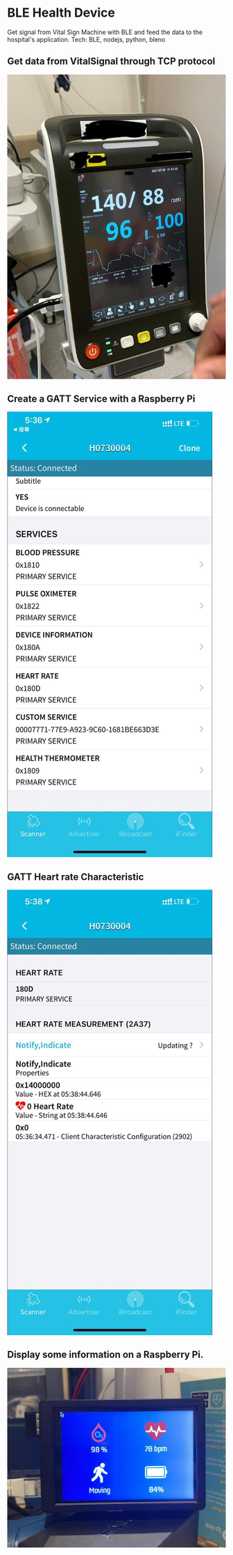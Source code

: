 # BLE Health Device

Get signal from Vital Sign Machine with BLE and feed the data to the hospital's application.
Tech: BLE, nodejs, python, bleno

## Get data from VitalSignal through TCP protocol

![vitalsign](VitalSign.jpg)

## Create a GATT Service with a Raspberry Pi

![GATT Service](GATT%20Service.jpg)

## GATT Heart rate Characteristic 

![GATTChar](GATT%20Characteristic.jpg)

## Display some information on a Raspberry Pi.

![healthdisplay](HealthWatchDisplay.jpg)